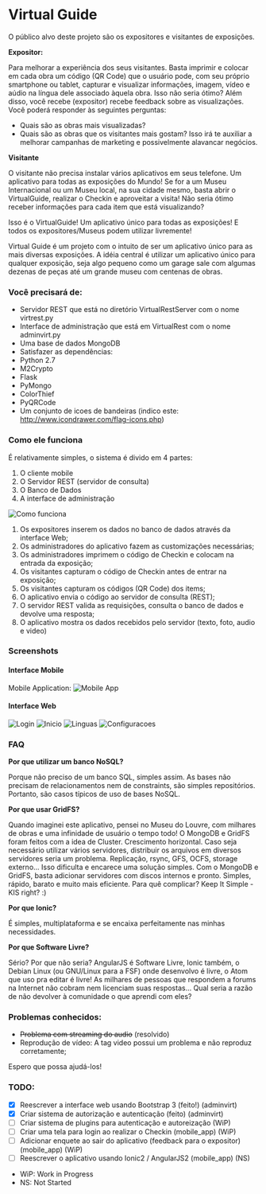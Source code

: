# Virtual Guide

O público alvo deste projeto são os expositores e visitantes de exposições.

**Expositor:**

Para melhorar a experiência dos seus visitantes.
Basta imprimir e colocar em cada obra um código (QR Code) que o usuário pode, com seu próprio smartphone ou tablet, capturar e visualizar informações, imagem, vídeo e aúdio na língua dele associado àquela obra. Isso não seria ótimo?
Além disso, você recebe (expositor) recebe feedback sobre as visualizações.
Você poderá responder às seguintes perguntas:
- Quais são as obras mais visualizadas?
- Quais são as obras que os visitantes mais gostam?
Isso irá te auxiliar a melhorar campanhas de marketing e possivelmente alavancar negócios.

**Visitante**

O visitante não precisa instalar vários aplicativos em seus telefone. Um aplicativo para todas as exposições do Mundo!
Se for a um Museu Internacional ou um Museu local, na sua cidade mesmo, basta abrir o VirtualGuide, realizar o Checkin e aproveitar a visita!
Não seria ótimo receber informações para cada item que está visualizando?

Isso é o VirtualGuide! Um aplicativo único para todas as exposições! E todos os expositores/Museus podem utilizar livremente!

Virtual Guide é um projeto com o intuito de ser um aplicativo único para as mais diversas exposições.
A idéia central é utilizar um aplicativo único para qualquer exposição, seja algo pequeno como um garage sale com algumas dezenas de peças até um grande museu com centenas de obras.


### Você precisará de:
- Servidor REST que está no diretório VirtualRestServer com o nome virtrest.py
- Interface de administração que está em VirtualRest com o nome adminvirt.py
- Uma base de dados MongoDB
- Satisfazer as dependências:
 - Python 2.7
 - M2Crypto
 - Flask
 - PyMongo
 - ColorThief
 - PyQRCode
 - Um conjunto de icoes de bandeiras (indico este: http://www.icondrawer.com/flag-icons.php)

### Como ele funciona

É relativamente simples, o sistema é divido em 4 partes:
 1. O cliente mobile
 2. O Servidor REST (servidor de consulta)
 3. O Banco de Dados
 4. A interface de administração

![Como funciona](https://raw.githubusercontent.com/allangood/virtualguide/master/site_media/virtualguide_pt.jpg "Como Funciona")

1. Os expositores inserem os dados no banco de dados através da interface Web;
 1. Os administradores do aplicativo fazem as customizações necessárias;
 2. Os administradores imprimem o código de Checkin e colocam na entrada da exposição;
2. Os visitantes capturam o código de Checkin antes de entrar na exposição;
3. Os visitantes capturam os códigos (QR Code) dos items;
4. O aplicativo envia o código ao servidor de consulta (REST);
 1. O servidor REST valida as requisições, consulta o banco de dados e devolve uma resposta;
5. O aplicativo mostra os dados recebidos pelo servidor (texto, foto, audio e video)

### Screenshots

#### Interface Mobile
Mobile Application: ![Mobile App](https://play.google.com/store/apps/details?id=com.ionicframework.virtualguide960037 "Android Version")

#### Interface Web
![Login](https://raw.githubusercontent.com/allangood/virtualguide/master/site_media/AdminVirt_01.png "Login")
![Inicio](https://raw.githubusercontent.com/allangood/virtualguide/master/site_media/AdminVirt_02.png "Inicio")
![Linguas](https://raw.githubusercontent.com/allangood/virtualguide/master/site_media/AdminVirt_04.png "Linguas")
![Configuracoes](https://raw.githubusercontent.com/allangood/virtualguide/master/site_media/AdminVirt_05.png "Configuracoes")

### FAQ
**Por que utilizar um banco NoSQL?**

Porque não preciso de um banco SQL, simples assim. As bases não precisam de relacionamentos nem de constraints, são simples repositórios. Portanto, são casos típicos de uso de bases NoSQL.

**Por que usar GridFS?**

Quando imaginei este aplicativo, pensei no Museu do Louvre, com milhares de obras e uma infinidade de usuário o tempo todo!
O MongoDB e GridFS foram feitos com a idea de Cluster. Crescimento horizontal. Caso seja necessário utilizar vários servidores, distribuir os arquivos em diversos servidores seria um problema. Replicação, rsync, GFS, OCFS, storage externo... Isso dificulta e encarece uma solução simples. Com o MongoDB e GridFS, basta adicionar servidores com discos internos e pronto. Simples, rápido, barato e muito mais eficiente. Para quê complicar? Keep It Simple - KIS right? :)

**Por que Ionic?**

É simples, multiplataforma e se encaixa perfeitamente nas minhas necessidades.


**Por que Software Livre?**

Sério? Por que não seria? AngularJS é Software Livre, Ionic também, o Debian Linux (ou GNU/Linux para a FSF) onde desenvolvo é livre, o Atom que uso pra editar é livre! As milhares de pessoas que respondem a forums na Internet não cobram nem licenciam suas respostas... Qual seria a razão de não devolver à comunidade o que aprendi com eles?

### Problemas conhecidos:
- ~~Problema com streaming do audio~~ (resolvido)
- Reprodução de vídeo: A tag video possui um problema e não reproduz corretamente;

Espero que possa ajudá-los!

### TODO:
- [X] Reescrever a interface web usando Bootstrap 3 (feito!) (adminvirt)
- [X] Criar sistema de autorização e autenticação (feito) (adminvirt)
- [ ] Criar sistema de plugins para autenticação e autoreização (WiP)
- [ ] Criar uma tela para login ao realizar o Checkin (mobile_app) (WiP)
- [ ] Adicionar enquete ao sair do aplicativo (feedback para o expositor) (mobile_app) (WiP)
- [ ] Reescrever o aplicativo usando Ionic2 / AngularJS2 (mobile_app) (NS)

* WiP: Work in Progress
* NS: Not Started
